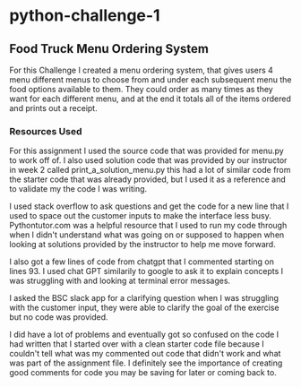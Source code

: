 # python-challenge-1

## Food Truck Menu Ordering System

For this Challenge I created a menu ordering system, that gives users 4 menu different menus to choose from and under each subsequent menu the food options available to them. They could order as many times as they want for each different menu, and at the end it totals all of the items ordered and prints out a receipt. 

### Resources Used

For this assignment I used the source code that was provided for menu.py to work off of. I also used solution code that was provided by our instructor in week 2 called print_a_solution_menu.py this had a lot of similar code from the starter code that was already provided, but I used it as a reference and to validate my the code I was writing. 

I used stack overflow to ask questions and get the code for a new line that I used to space out the customer inputs to make the interface less busy. Pythontutor.com was a helpful resource that I used to run my code through when I didn't understand what was going on or supposed to happen when looking at solutions provided by the instructor to help me move forward. 

I also got a few lines of code from chatgpt that I commented starting on lines 93. I used chat GPT similarily to google to ask it to explain concepts I was struggling with and looking at terminal error messages. 

I asked the BSC slack app for a clarifying question when I was struggling with the customer input, they were able to clarify the goal of the exercise but no code was provided. 

I did have a lot of problems and eventually got so confused on the code I had written that I started over with a clean starter code file because I couldn't tell what was my commented out code that didn't work and what was part of the assignment file. I definitely see the importance of creating good comments for code you may be saving for later or coming back to. 
